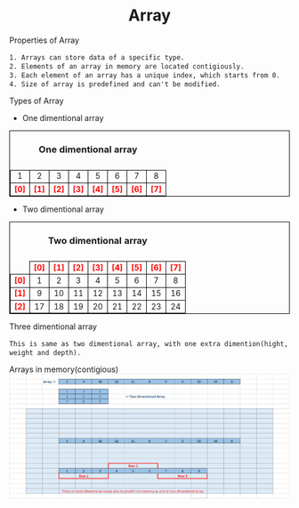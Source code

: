 <h1 style="text-align: center;">Array</h1>

Properties of Array

    1. Arrays can store data of a specific type.
    2. Elements of an array in memory are located contigiously.
    3. Each element of an array has a unique index, which starts from 0.
    4. Size of array is predefined and can't be modified.

Types of Array

*  One dimentional array
<table style="text-align:center; border: 1px solid black;">
    <caption><h3>One dimentional array</h3></caption>
    <tr>
        <td style="border: 1px solid black;">1</td>
        <td style="border: 1px solid black;">2</td>
        <td style="border: 1px solid black;">3</td>
        <td style="border: 1px solid black;">4</td>
        <td style="border: 1px solid black;">5</td>
        <td style="border: 1px solid black;">6</td>
        <td style="border: 1px solid black;">7</td>
        <td style="border: 1px solid black;">8</td>
    </tr>
    <tr>
    <td style="border: 1px solid black; color:red;"><b>[0]</b></td>
    <td style="border: 1px solid black; color:red;"><b>[1]</b></td>
    <td style="border: 1px solid black; color:red;"><b>[2]</b></td>
    <td style="border: 1px solid black; color:red;"><b>[3]</b></td>
    <td style="border: 1px solid black; color:red;"><b>[4]</b></td>
    <td style="border: 1px solid black; color:red;"><b>[5]</b></td>
    <td style="border: 1px solid black; color:red;"><b>[6]</b></td>
    <td style="border: 1px solid black; color:red;"><b>[7]</b></td>
    </tr>
</table>

* Two dimentional array
<table style="text-align:center; border: 1px solid black;">
    <caption><h3>Two dimentional array</h3></caption>
    <tr>
    <td style="border: 1px solid black; color:red; border-top: hidden;border-left: hidden;">&nbsp; <!-- EMPTY --></td>
    <td style="border: 1px solid black; color:red;"><b>[0]</b></td>
    <td style="border: 1px solid black; color:red;"><b>[1]</b></td>
    <td style="border: 1px solid black; color:red;"><b>[2]</b></td>
    <td style="border: 1px solid black; color:red;"><b>[3]</b></td>
    <td style="border: 1px solid black; color:red;"><b>[4]</b></td>
    <td style="border: 1px solid black; color:red;"><b>[5]</b></td>
    <td style="border: 1px solid black; color:red;"><b>[6]</b></td>
    <td style="border: 1px solid black; color:red;"><b>[7]</b></td>
    </tr>
    <tr>
        <td style="border: 1px solid black; color:red;"><b>[0]</b></td>
        <td style="border: 1px solid black;">1</td>
        <td style="border: 1px solid black;">2</td>
        <td style="border: 1px solid black;">3</td>
        <td style="border: 1px solid black;">4</td>
        <td style="border: 1px solid black;">5</td>
        <td style="border: 1px solid black;">6</td>
        <td style="border: 1px solid black;">7</td>
        <td style="border: 1px solid black;">8</td>
    </tr>
    <tr>
        <td style="border: 1px solid black; color:red;"><b>[1]</b></td>
        <td style="border: 1px solid black;">9</td>
        <td style="border: 1px solid black;">10</td>
        <td style="border: 1px solid black;">11</td>
        <td style="border: 1px solid black;">12</td>
        <td style="border: 1px solid black;">13</td>
        <td style="border: 1px solid black;">14</td>
        <td style="border: 1px solid black;">15</td>
        <td style="border: 1px solid black;">16</td>
    </tr>
    <tr>
        <td style="border: 1px solid black; color:red;"><b>[2]</b></td>
        <td style="border: 1px solid black;">17</td>
        <td style="border: 1px solid black;">18</td>
        <td style="border: 1px solid black;">19</td>
        <td style="border: 1px solid black;">20</td>
        <td style="border: 1px solid black;">21</td>
        <td style="border: 1px solid black;">22</td>
        <td style="border: 1px solid black;">23</td>
        <td style="border: 1px solid black;">24</td>
    </tr>
</table>

Three dimentional array

    This is same as two dimentional array, with one extra dimention(hight, weight and depth).

Arrays in memory(contigious)
<img src="../../resources/DSAArray/contigious-array.png">

